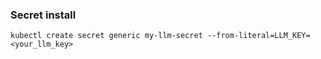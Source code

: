### Secret install

`kubectl create secret generic my-llm-secret --from-literal=LLM_KEY=<your_llm_key>`